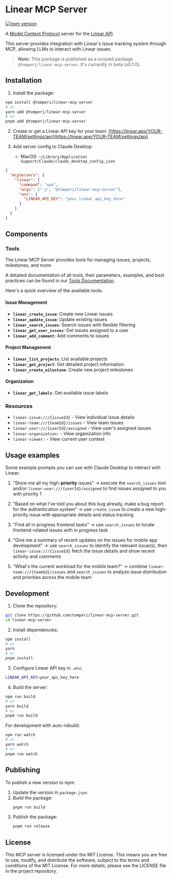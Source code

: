 # Linear MCP Server

[![npm version](https://img.shields.io/npm/v/@tomperi/linear-mcp-server.svg)](https://www.npmjs.com/package/@tomperi/linear-mcp-server)

A [Model Context Protocol](https://github.com/modelcontextprotocol) server for the [Linear API](https://developers.linear.app/docs/graphql/working-with-the-graphql-api).

This server provides integration with Linear's issue tracking system through MCP, allowing LLMs to interact with Linear issues.

> **Note:** This package is published as a scoped package `@tomperi/linear-mcp-server`. It's currently in beta (v0.1.0).

## Installation

1. Install the package:

```bash
npm install @tomperi/linear-mcp-server
# or
yarn add @tomperi/linear-mcp-server
# or
pnpm add @tomperi/linear-mcp-server
```

2. Create or get a Linear API key for your team: [https://linear.app/YOUR-TEAM/settings/api](https://linear.app/YOUR-TEAM/settings/api)

3. Add server config to Claude Desktop:
   - MacOS: `~/Library/Application Support/Claude/claude_desktop_config.json`

```json
{
  "mcpServers": {
    "linear": {
      "command": "npx",
      "args": ["-y", "@tomperi/linear-mcp-server"],
      "env": {
        "LINEAR_API_KEY": "your_linear_api_key_here"
      }
    }
  }
}
```

## Components

### Tools

The Linear MCP Server provides tools for managing issues, projects, milestones, and more.

A detailed documentation of all tools, their parameters, examples, and best practices can be found in our [Tools Documentation](./docs/tools.md).

Here's a quick overview of the available tools:

#### Issue Management

- **`linear_create_issue`**: Create new Linear issues
- **`linear_update_issue`**: Update existing issues
- **`linear_search_issues`**: Search issues with flexible filtering
- **`linear_get_user_issues`**: Get issues assigned to a user
- **`linear_add_comment`**: Add comments to issues

#### Project Management

- **`linear_list_projects`**: List available projects
- **`linear_get_project`**: Get detailed project information
- **`linear_create_milestone`**: Create new project milestones

#### Organization

- **`linear_get_labels`**: Get available issue labels

### Resources

- `linear-issue:///{issueId}` - View individual issue details
- `linear-team:///{teamId}/issues` - View team issues
- `linear-user:///{userId}/assigned` - View user's assigned issues
- `linear-organization:` - View organization info
- `linear-viewer:` - View current user context

## Usage examples

Some example prompts you can use with Claude Desktop to interact with Linear:

1. "Show me all my high-**priority** issues" → execute the `search_issues` tool and/or `linear-user:///{userId}/assigned` to find issues assigned to you with priority 1

2. "Based on what I've told you about this bug already, make a bug report for the authentication system" → use `create_issue` to create a new high-priority issue with appropriate details and status tracking

3. "Find all in progress frontend tasks" → use `search_issues` to locate frontend-related issues with in progress task

4. "Give me a summary of recent updates on the issues for mobile app development" → use `search_issues` to identify the relevant issue(s), then `linear-issue:///{issueId}` fetch the issue details and show recent activity and comments

5. "What's the current workload for the mobile team?" → combine `linear-team:///{teamId}/issues` and `search_issues` to analyze issue distribution and priorities across the mobile team

## Development

1. Clone the repository:

```bash
git clone https://github.com/tomperi/linear-mcp-server.git
cd linear-mcp-server
```

2. Install dependencies:

```bash
npm install
# or
yarn
# or
pnpm install
```

3. Configure Linear API key in `.env`:

```bash
LINEAR_API_KEY=your_api_key_here
```

4. Build the server:

```bash
npm run build
# or
yarn build
# or
pnpm run build
```

For development with auto-rebuild:

```bash
npm run watch
# or
yarn watch
# or
pnpm run watch
```

## Publishing

To publish a new version to npm:

1. Update the version in `package.json`
2. Build the package:
   ```bash
   pnpm run build
   ```
3. Publish the package:
   ```bash
   pnpm run release
   ```

## License

This MCP server is licensed under the MIT License. This means you are free to use, modify, and distribute the software, subject to the terms and conditions of the MIT License. For more details, please see the LICENSE file in the project repository.
